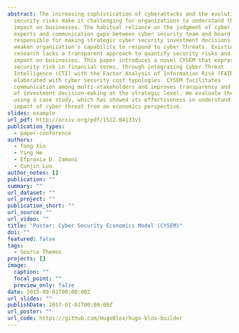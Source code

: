 ```yaml
---
abstract: The increasing sophistication of cyberattacks and the evolution of
  security risks make it challenging for organizations to understand their
  impact on businesses. The habitual reliance on the judgment of cyber security
  experts and communication gaps between cyber security team and board members,
  responsible for making strategic cyber security investment decisions further
  weaken organization's capability to respond to cyber threats. Existing
  research lacks a transparent approach to quantify security risks and their
  impact on businesses. This paper introduces a novel CYSEM that express
  security risk in financial terms, through integrating Cyber Threat
  Intelligence (CTI) with the Factor Analysis of Information Risk (FAIR) model,
  elaborated with cyber security cost typologies. CYSEM facilitates
  communication among multi-stakeholders and improves transparency and quality
  of investment decision-making at the strategic level. We evaluate the CYSEM
  using a case study, which has showed its effectiveness in understanding the
  impact of cyber threat from an economics perspective.
slides: example
url_pdf: http://arxiv.org/pdf/1512.04133v1
publication_types:
  - paper-conference
authors:
  - Tong Xin
  - Ying He
  - Efpraxia D. Zamani
  - Cunjin Luo
author_notes: []
publication: ""
summary: ""
url_dataset: ""
url_project: ""
publication_short: ""
url_source: ""
url_video: ""
title: "Poster: Cyber Security Economics Model (CYSEM)"
doi: ""
featured: false
tags:
  - Source Themes
projects: []
image:
  caption: ""
  focal_point: ""
  preview_only: false
date: 2015-09-01T00:00:00Z
url_slides: ""
publishDate: 2017-01-01T00:00:00Z
url_poster: ""
url_code: https://github.com/HugoBlox/hugo-blox-builder
---
```

